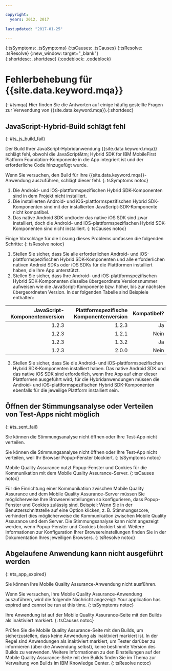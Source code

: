 ```yaml
---

copyright:
  years: 2012, 2017
  
lastupdated: "2017-01-25"  

---
```


{:tsSymptoms: .tsSymptoms} 
{:tsCauses: .tsCauses} 
{:tsResolve: .tsResolve} 
{:new_window: target="_blank"}  
{:shortdesc: .shortdesc}
{:codeblock: .codeblock} 



# Fehlerbehebung für {{site.data.keyword.mqa}} 
{: #tsmqa}
Hier finden Sie die Antworten auf einige häufig gestellte Fragen zur Verwendung von {{site.data.keyword.mqa}}.{:shortdesc}

## JavaScript-Hybrid-Build schlägt fehl
{: #ts_js_build_fail}

Der Build Ihrer JavaScript-Hybridanwendung {{site.data.keyword.mqa}} schlägt fehl, obwohl die JavaScript&tm; Hybrid SDK for IBM MobileFirst Platform Foundation-Komponente in die App integriert ist und der erforderliche Code hinzugefügt wurde.


Wenn Sie versuchen, den Build für Ihre {{site.data.keyword.mqa}}-Anwendung auszuführen, schlägt dieser fehl.
{: tsSymptoms notoc} 


1. Die Android- und iOS-plattformspezifischen Hybrid SDK-Komponenten sind in dem Projekt nicht installiert.
2. Die installierten Android- und iOS-plattformspezifischen Hybrid SDK-Komponenten sind mit der installierten JavaScript-SDK-Komponente nicht kompatibel.
3. Das native Android SDK und/oder das native iOS SDK sind zwar installiert, doch die Android- und iOS-plattformspezifischen Hybrid SDK-Komponenten sind nicht installiert.
{: tsCauses notoc} 
 

Einige Vorschläge für die Lösung dieses Problems umfassen die folgenden Schritte:
{: tsResolve notoc}
  1.  Stellen Sie sicher, dass Sie alle erforderlichen Android- und iOS-plattformspezifischen Hybrid SDK-Komponenten und alle erforderlichen nativen Android SDKs oder iOS SDKs für die Plattformen installiert haben, die Ihre App unterstützt. 
  2. Stellen Sie sicher, dass Ihre Android- und iOS-plattformspezifischen Hybrid SDK-Komponenten dieselbe übergeordnete Versionsnummer aufweisen wie die JavaScript-Komponente bzw. höher, bis zur nächsten übergeordneten Version. In der folgenden Tabelle sind Beispiele enthalten:
  
| JavaScript-Komponentenversion | Plattformspezifische Komponentenversion | Kompatibel? |
|---------: |------------: |------------: |
| 1.2.3 | 1.2.3 | Ja |
| 1.2.3 | 1.2.1 | Nein |
| 1.2.3 | 1.3.2 | Ja |
| 1.2.3 | 2.0.0 | Nein |

  3. Stellen Sie sicher, dass Sie die Android- und iOS-plattformspezifischen Hybrid SDK-Komponenten installiert haben. Das native Android SDK und das native iOS SDK sind erforderlich, wenn Ihre App auf einer dieser Plattformen ausgeführt wird; für die Hybridanwendungen müssen die Android- und iOS-plattformspezifischen Hybrid SDK-Komponenten ebenfalls für die jeweilige Plattform installiert sein.

  
## Öffnen der Stimmungsanalyse oder Verteilen von Test-Apps nicht möglich
{: #ts_sent_fail}

Sie können die Stimmungsanalyse nicht öffnen oder Ihre Test-App nicht verteilen.

Sie können die Stimmungsanalyse nicht öffnen oder Ihre Test-App nicht verteilen, weil Ihr Browser Popup-Fenster blockiert.
{: tsSymptoms notoc} 

Mobile Quality Assurance nutzt Popup-Fenster und Cookies für die Kommunikation mit dem Mobile Quality Assurance-Server.
{: tsCauses notoc}


Für die Einrichtung einer Kommunikation zwischen Mobile Quality Assurance und dem Mobile Quality Assurance-Server müssen Sie möglicherweise Ihre Browsereinstellungen so konfigurieren, dass Popup-Fenster und Cookies zulässig sind. Beispiel: Wenn Sie in der Benutzerschnittstelle auf eine Option klicken, z. B. Stimmungsscore, verhindert dies möglicherweise die Kommunikation zwischen Mobile Quality Assurance und dem Server. Die Stimmungsanalyse kann nicht angezeigt werden, wenn Popup-Fenster und Cookies blockiert sind. Weitere Informationen zur Konfiguration Ihrer Browsereinstellungen finden Sie in der Dokumentation Ihres jeweiligen Browsers.
{: tsResolve notoc}


## Abgelaufene Anwendung kann nicht ausgeführt werden
{: #ts_app_expired}

Sie können Ihre Mobile Quality Assurance-Anwendung nicht ausführen.

Wenn Sie versuchen, Ihre Mobile Quality Assurance-Anwendung auszuführen, wird die folgende Nachricht angezeigt: Your application has expired and cannot be run at this time.
{: tsSymptoms notoc} 

Ihre Anwendung ist auf der Mobile Quality Assurance-Seite mit den Builds als inaktiviert markiert.
{: tsCauses notoc}


Prüfen Sie die Mobile Quality Assurance-Seite mit den Builds, um sicherzustellen, dass keine Anwendung als inaktiviert markiert ist. In der Regel sind Anwendungen als inaktiviert markiert, um Tester darüber zu informieren (über die Anwendung selbst), keine bestimmte Version des Builds zu verwenden. Weitere Informationen zu den Einstellungen auf der Mobile Quality Assurance-Seite mit den Builds finden Sie im Thema zur Verwaltung von Builds im IBM Knowledge Center.
{: tsResolve notoc}

